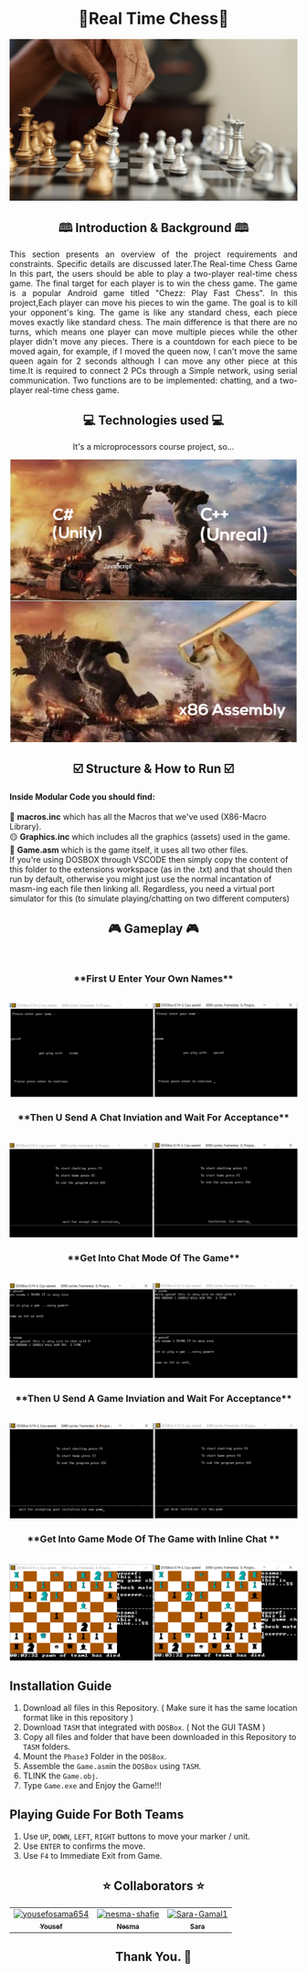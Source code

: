 <h1 align='center'>🎉Real Time Chess🎉</h1>
<div align='center'>
   <img  src="/Images/logo.jpeg"  >
 </div>
 <h2 align='center'> 🕮 Introduction & Background 🕮 </h2>
<p align='justify'>
This section presents an overview of the project requirements and constraints. Specific details are
discussed later.The Real-time Chess Game
In this part, the users should be able to play a two-player real-time chess game. 
The final target for
each player is to win the chess game. The game is a popular Android game titled "Chezz: Play Fast
Chess". In this project,Each player can move his pieces to win
the game. The goal is to kill your opponent's king.
The game is like any standard chess, each piece moves exactly like standard chess. The main
difference is that there are no turns, which means one player can move multiple pieces while the other
player didn't move any pieces. There is a countdown for each piece to be moved again, for example, if
I moved the queen now, I can't move the same queen again for 2 seconds although I can move any
other piece at this time.It is required to connect 2 PCs through a Simple network, using serial communication. Two functions are to be implemented: chatting, and a two-player real-time chess game.
  </p>
<h2 align='center'>💻 Technologies used 💻 </h2>
<div align='center'>
    <p> It's a microprocessors course project, so...</p>
   <img  src="/Images/image.jpg" title="All rights resrved. " >
 </div>
 
 <h2 align='center'>☑️ Structure & How to Run ☑️ </h2>
<div align='center'>
 </div>
   <p> <h4> Inside Modular Code you should find: </h4>
   🔵 <b>macros.inc</b> which has all the Macros that we've used (X86-Macro Library).
  <br> 🟡 <b>Graphics.inc</b> which includes all the graphics (assets) used in the game.
  <br> 🔴 <b>Game.asm</b> which is the game itself, it uses all two other files.
  <br>
  If you're using DOSBOX through VSCODE then simply copy the content of this folder to the extensions workspace (as in the .txt) and that should then run by default, otherwise   you might just use the normal incantation of masm-ing each file then linking all. Regardless, you need a virtual port simulator for this (to simulate playing/chatting on two different computers)
  <br> 
  
  <h2 align='center'>🎮 Gameplay 🎮 </h2>
  <br>
  
  
  <div align='center'>
   <h3>**First U Enter Your Own Names**</h3>
   <br>
   <img  src="/Images/EnterName.png" title="All rights resrved.">
</div>
  
<div align='center'>
   <h3>**Then U Send A Chat Inviation and Wait For Acceptance**</h3>
   <br>
   <img  src="/Images/ChatInvitation.png" title="All rights resrved.">
</div>
    <div align='center'>
   <h3>**Get Into Chat Mode Of The Game**</h3>
   <br>
   <img  src="/Images/ChatModule.png" title="All rights resrved.">
</div>
 
 <div align='center'>
   <h3>**Then U Send A Game Inviation and Wait For Acceptance**</h3>
   <br>
   <img  src="/Images/GameInvitation.png" title="All rights resrved.">
</div>

<div align='center'>
   <h3>**Get Into Game Mode Of The Game with Inline Chat **</h3>
   <br>
   <img  src="/Images/KilledPiece.png" title="All rights resrved.">
</div>
 
  
  
 ## Installation Guide
 
1. Download all files in this Repository. ( Make sure it has the same location format like in this repository )
2. Download `TASM` that integrated with `DOSBox`. ( Not the GUI TASM )
3. Copy all files and folder that have been downloaded in this Repository to `TASM` folders.
4. Mount the `Phase3` Folder in the `DOSBox`.
5. Assemble the `Game.asm`in the `DOSBox` using `TASM`.
6. TLINK the `Game.obj`.
7. Type `Game.exe` and Enjoy the Game!!!

## Playing Guide For Both Teams

1. Use `UP`, `DOWN`, `LEFT`, `RIGHT` buttons to move your marker / unit.
2. Use `ENTER` to confirms the move.
3. Use `F4` to Immediate Exit from Game.

 <h2 align='center'>⭐ Collaborators ⭐ </h2>
<!-- readme: collaborators -start -->
<table  align='center'> 
<tr>
    <td align="center">
        <a href="https://github.com/yousefosama654">
            <img src="https://avatars.githubusercontent.com/u/93356614?v=4" width="100;" alt="yousefosama654"/>
            <br />
            <sub><b>Yousef</b></sub>
        </a>
    </td>
    <td align="center">
        <a href="https://github.com/nesma-shafie">
            <img src="https://avatars.githubusercontent.com/u/120175134?v=4" width="100;" alt="nesma-shafie"/>
            <br />
            <sub><b>Nesma</b></sub>
        </a>
    </td>
    <td align="center">
        <a href="https://github.com/Sara-Gamal1">
            <img src="https://avatars.githubusercontent.com/u/106556638?v=4" width="100;" alt="Sara-Gamal1"/>
            <br />
            <sub><b>Sara</b></sub>
        </a>
    </td></tr>
</table>
<!-- readme: collaborators -end -->
<h2 align='center'>Thank You. 💖 </h2>
